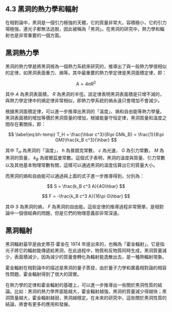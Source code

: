 ## 4.3 黑洞的熱力學和輻射

在相對論中，黑洞是一個引力極強的天體，它的質量非常大，容積極小，它的引力場極強，連光子都無法逃脫，因此被稱為「黑洞」。在黑洞的研究中，熱力學和輻射也是非常重要的一個方面。

## 黑洞熱力學

黑洞的熱力學是將黑洞視為一個熱力系統來研究的，推導出了與一般熱力學很相似的定律，如黑洞表面重力、熵等。其中最重要的熱力學定律是黑洞面積定律，即：

$$
\label{eq:area-law}
A = 4\pi R^2
$$

其中 $A$ 為黑洞表面積， $R$ 為黑洞的半徑。該定律表明黑洞表面積是只增不減的，與熱力學定律中的熵定律非常相似，即熱力學系統的熵永遠只會增加不會減少。

根據黑洞面積定律，可以進一步推導出黑洞的「溫度」、熵和自由能等熱力學量。黑洞表面積的增加等價於黑洞質量的增加，根據能量守恒定律，黑洞質量和溫度之間存在著關係，即：

$$
\label{eq:bh-temp}
T_H = \frac{\hbar c^3}{8\pi GMk_B} = \frac{1}{8\pi GM}\frac{k_B c^3}{\hbar}
$$

其中 $T_H$ 為黑洞的「溫度」， $\hbar$ 為普朗克常數， $c$ 為光速， $G$ 為引力常數， $M$ 為黑洞的質量， $k_B$ 為玻爾茲曼常數。這個式子表明，黑洞的溫度與質量、引力常數以及其他基本物理常數有關，這樣可以通過黑洞的溫度估算出它的質量大小。

而黑洞的熵和自由能可以通過與上面的式子進一步推導得到，分別為：

$$
S = \frac{k_B c^3 A}{4G\hbar}
$$

$$
F = -\frac{k_B c^3 A}{16\pi G\hbar}
$$

其中 $S$ 為黑洞的熵， $F$ 為黑洞的自由能。這些定律的推導過程非常簡單，是相對論中一個很經典的問題，但是它們的物理意義卻非常深遠。

## 黑洞輻射

黑洞輻射最早是由史蒂芬·霍金在 1974 年提出來的，也稱為「霍金輻射」。它是指光子將它的輻射能傳遞給黑洞，在此過程中，物質和反物質同時生成，黑洞質量減少，表面積減少，因為減少的質量會轉化為輻射能逸散出去，是一種熱輻射現象。

霍金輻射在相對論中的描述是黑洞的量子蒸發，由於量子力學和廣義相對論的相容性問題，霍金輻射得到了很大的證實。

在熱力學的定律和霍金輻射的基礎上，可以進一步推導出一些關於黑洞性質的結論。比如：黑洞的熱力學界面能越大，霍金輻射越強，黑洞的質量減少得越快；黑洞質量越大，霍金輻射越弱，黑洞越穩定。在未來的研究中，這些關於黑洞性質的結論，將會有更多的應用和發展。